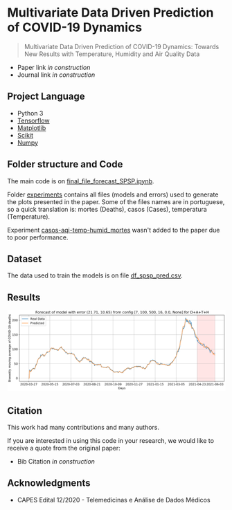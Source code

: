 # Multivariate Data Driven Prediction of COVID-19 Dynamics
> Multivariate Data Driven Prediction of COVID-19 Dynamics: Towards New Results with Temperature, Humidity and Air Quality Data

* Paper link *in construction*
* Journal link *in construction*


## Project Language

- Python 3
- [Tensorflow](https://www.tensorflow.org/)
- [Matplotlib](https://matplotlib.org/)
- [Scikit](https://scikit-learn.org/stable/)
- [Numpy](https://numpy.org/)

## Folder structure and Code

The main code is on [final_file_forecast_SPSP.ipynb](final_file_forecast_SPSP.ipynb). 

Folder [experiments](experiments) contains all files (models and errors) used to generate the plots presented in the paper. Some of the files names are in portuguese, so a quick translation is: mortes (Deaths), casos (Cases), temperatura (Temperature). 

Experiment [casos-aqi-temp-humid_mortes](experiments/casos-aqi-temp-humid_mortes) wasn't added to the paper due to poor performance.

## Dataset

The data used to train the models is on file [df_spsp_pred.csv](df_spsp_pred.csv). 

## Results

![alt text](forecasted_curve.png)

## Citation

This work had many contributions and many authors. 

If you are interested in using this code in your research, we would like to receive a quote from the original paper:

* Bib Citation *in construction*


## Acknowledgments

* CAPES Edital 12/2020 - Telemedicinas e Análise de Dados Médicos
